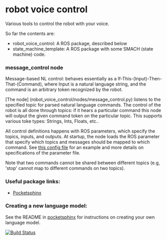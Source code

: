 # robot voice control

Various tools to control the robot with your voice.

So far the contents are:

 - robot_voice_control: A ROS package, described below
 - state_machine_template: A ROS package with some SMACH (state machine) code.

### message_control node

Message-based NL control:
behaves essentially as a If-This-(Input)-Then-That-(Command),
where Input is a natural language string, and the command is an
arbitrary token recognized by the robot.

[The node] (robot_voice_control/nodes/message_control.py)
listens to the specified topic for parsed
natural language commands. The control of the robot is all done through topics: if
it hears a particular command this node will output the given command token on
the particular topic. This supports various toke types: Strings, Ints, Floats, etc..

All control definitions happens with ROS parameters, which specify the topics, inputs, and outputs.
At startup, the node loads the ROS parameter that specify which topics and messages
should be mapped to which command.  See
[this config file](robot_voice_control/config/allegro_hand_control.yaml)
for an example and more details on specifications of the parameter file.

Note that two commands cannot be shared between different topics (e.g,
'stop' cannot map to different commands on two topics).


### Useful package links:

  - [Pocketsphinx](https://github.com/felixduvallet/pocketsphinx)

### Creating a new language model:

See the README in [pocketsphinx](https://github.com/felixduvallet/pocketsphinx)
for instructions on creating your own language model.


[![Build Status](https://travis-ci.org/epfl-lasa/robot-voice-control.svg?branch=master)](https://travis-ci.org/epfl-lasa/robot-voice-control)
